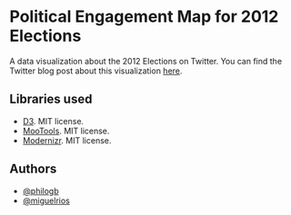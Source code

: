 # Political Engagement Map for 2012 Elections

A data visualization about the 2012 Elections on Twitter. You can find the Twitter blog post about this visualization [here](https://blog.twitter.com/2012/visualizing-2012-election).

## Libraries used

 * [D3](http://d3js.org/). MIT license.
 * [MooTools](http://mootools.net). MIT license.
 * [Modernizr](http://modernizr.com/). MIT license.

## Authors
 * [@philogb](https://twitter.com/philogb)
 * [@miguelrios](https://twitter.com/miguelrios)
